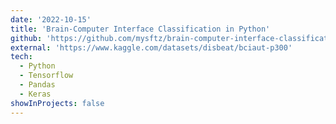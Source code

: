 ```yaml
---
date: '2022-10-15'
title: 'Brain-Computer Interface Classification in Python'
github: 'https://github.com/mysftz/brain-computer-interface-classification-python'
external: 'https://www.kaggle.com/datasets/disbeat/bciaut-p300'
tech:
  - Python
  - Tensorflow
  - Pandas
  - Keras
showInProjects: false
---
```

